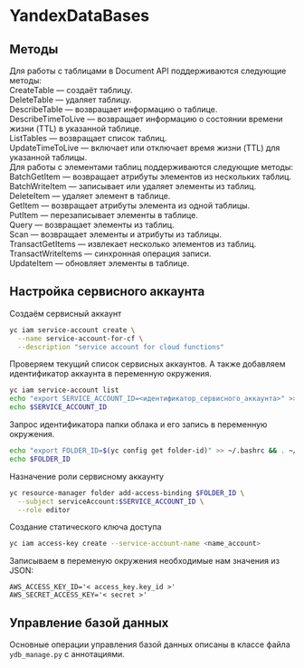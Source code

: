 # YandexDataBases
## Методы
Для работы с таблицами в Document API поддерживаются следующие методы:  
CreateTable — создаёт таблицу.  
DeleteTable — удаляет таблицу.  
DescribeTable — возвращает информацию о таблице.  
DescribeTimeToLive — возвращает информацию о состоянии времени жизни (TTL) в указанной таблице.  
ListTables — возвращает список таблиц.  
UpdateTimeToLive — включает или отключает время жизни (TTL) для указанной таблицы.  
Для работы с элементами таблиц поддерживаются следующие методы:  
BatchGetItem — возвращает атрибуты элементов из нескольких таблиц.  
BatchWriteItem — записывает или удаляет элементы из таблиц.  
DeleteItem — удаляет элемент в таблице.  
GetItem — возвращает атрибуты элемента из одной таблицы.  
PutItem — перезаписывает элементы в таблице.  
Query — возвращает элементы из таблиц.  
Scan — возвращает элементы и атрибуты из таблицы.  
TransactGetItems — извлекает несколько элементов из таблиц.  
TransactWriteItems — синхронная операция записи.  
UpdateItem — обновляет элементы в таблице.  
## Настройка сервисного аккаунта
Создаём сервисный аккаунт
```bash
yc iam service-account create \
  --name service-account-for-cf \
  --description "service account for cloud functions"
```
Проверяем текущий список сервисных аккаунтов. А также добавляем идентификатор аккаунта в переменную окружения.
```bash
yc iam service-account list
echo "export SERVICE_ACCOUNT_ID=<идентификатор_сервисного_аккаунта>" >> ~/.bashrc && . ~/.bashrc
echo $SERVICE_ACCOUNT_ID 
```
Запрос идентификатора папки облака и его запись в переменную окружения.
```bash
echo "export FOLDER_ID=$(yc config get folder-id)" >> ~/.bashrc && . ~/.bashrc 
echo $FOLDER_ID
```
Назначение роли сервисному аккаунту
```bash
yc resource-manager folder add-access-binding $FOLDER_ID \
  --subject serviceAccount:$SERVICE_ACCOUNT_ID \
  --role editor 
```
Создание статического ключа доступа
```bash
yc iam access-key create --service-account-name <name_account>
```
Записываем в переменую окружения необходимые нам значения из JSON:
```env
AWS_ACCESS_KEY_ID='< access_key.key_id >'
AWS_SECRET_ACCESS_KEY='< secret >'
```
## Управление базой данных
Основные операции управления базой данных описаны в классе файла `ydb_manage.py` с аннотациями.
